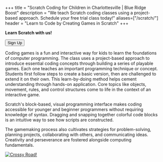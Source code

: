 +++
title = "Scratch Coding for Children in Charlottesville | Blue Ridge Boost"
description = "We teach Scratch coding classes using a project-based approach. Schedule your free trial class today!" 
aliases=["/scratch/"]
header = "Learn to Code by Creating Games in Scratch"
+++

<div class="container px-2">
    <div class="row">
        <div class="col-1"></div>
        <div class="col-5">
            <b>Learn Scratch with us!</b>
            <p><a href="https://spring-24-scratch.cheddarup.com"><button class="button-8s" role="button">Sign Up</button></a></p>
            <p>Coding games is a fun and interactive way for kids to learn the foundations of computer programming. The class uses a project-based approach to introduce essential coding concepts through building a series of playable games. Each one teaches an important programming technique or concept. Students first follow steps to create a basic version, then are challenged to extend it on their own. This learn-by-doing method helps cement understanding through hands-on application. Core topics like objects, movement, rules, and control structures come to life in the context of an interactive game. </p><p>
            Scratch's block-based, visual programming interface makes coding accessible for younger and beginner programmers without requiring knowledge of syntax. Dragging and snapping together colorful code blocks is an intuitive way to see how scripts are constructed.</p><p>
            The gamemaking process also cultivates strategies for problem-solving, planning projects, collaborating with others, and communicating ideas. Creativity and perseverance are fostered alongside computing fundamentals. 
        </div>
        <div class="col-5">
            <a href="https://scratch.mit.edu/projects/839752749/"><img  alt="Crossy Road!" src="/images/crossy-road.webp"></a>
        </div>
        <div class="col-1"></div>
    </div>
</div>

